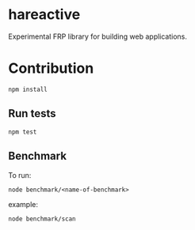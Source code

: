 # hareactive
Experimental FRP library for building web applications.


# Contribution

```
npm install
```

## Run tests

```
npm test
```

## Benchmark
To run:
```
node benchmark/<name-of-benchmark>
```


example:
```
node benchmark/scan
```

